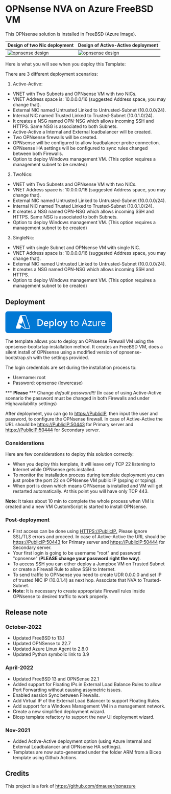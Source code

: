 # OPNsense NVA on Azure FreeBSD VM

This OPNsense solution is installed in FreeBSD (Azure Image).

Design of two Nic deployment | Design of Active-Active deployment |
|--------|--------|
|![opnsense design](./images/two-nics.png)|![opnsense design](./images/active-active.png)|

Here is what you will see when you deploy this Template:

There are 3 different deployment scenarios:

1. Active-Active:
  * VNET with Two Subnets and OPNsense VM with two NICs.
  * VNET Address space is: 10.0.0.0/16 (suggested Address space, you may change that).
  * External NIC named Untrusted Linked to Untrusted-Subnet (10.0.0.0/24).
  * Internal NIC named Trusted Linked to Trusted-Subnet (10.0.1.0/24).
  * It creates a NSG named OPN-NSG which allows incoming SSH and HTTPS. Same NSG is associated to both Subnets.
  * Active-Active a Internal and External loadbalancer will be created.
  * Two OPNsense firewalls will be created.
  * OPNsense will be configured to allow loadbalancer probe connection.
  * OPNsense HA settings will be configured to sync rules changed between both Firewalls.
  * Option to deploy Windows management VM. (This option requires a management subnet to be created)

2. TwoNics:
  * VNET with Two Subnets and OPNsense VM with two NICs.
  * VNET Address space is: 10.0.0.0/16 (suggested Address space, you may change that).
  * External NIC named Untrusted Linked to Untrusted-Subnet (10.0.0.0/24).
  * Internal NIC named Trusted Linked to Trusted-Subnet (10.0.1.0/24).
  * It creates a NSG named OPN-NSG which allows incoming SSH and HTTPS. Same NSG is associated to both Subnets.
  * Option to deploy Windows management VM. (This option requires a management subnet to be created)

3. SingleNic:
  * VNET with single Subnet and OPNsense VM with single NIC.
  * VNET Address space is: 10.0.0.0/16 (suggested Address space, you may change that).
  * External NIC named Untrusted Linked to Untrusted-Subnet (10.0.0.0/24).
  * It creates a NSG named OPN-NSG which allows incoming SSH and HTTPS.
  * Option to deploy Windows management VM. (This option requires a management subnet to be created)

## Deployment

[![Deploy To Azure](https://raw.githubusercontent.com/Azure/azure-quickstart-templates/master/1-CONTRIBUTION-GUIDE/images/deploytoazure.svg?sanitize=true)](https://portal.azure.com/#create/Microsoft.Template/uri/https%3A%2F%2Fraw.githubusercontent.com%2Fjdmsft%2Fopnazure%2Fmaster%2FARM%2Fmain.json%3F/uiFormDefinitionUri/https%3A%2F%2Fraw.githubusercontent.com%2Fjdmsft%2Fopnazure%2Fmaster%2FARM%2FuiFormDefinition.json)

The template allows you to deploy an OPNsense Firewall VM using the opnsense-bootsrtap installation method. It creates an FreeBSD VM, does a silent install of OPNsense using a modified version of opnsense-bootstrap.sh with the settings provided.

The login credentials are set during the installation process to:

- Username: root
- Password: opnsense (lowercase)

*** **Please** *** Change *default password!!!* (In case of using Active-Active scenario the password must be changed in both Firewalls and under Highavailability settings)

After deployment, you can go to <https://PublicIP>, then input the user and password, to configure the OPNsense firewall.
In case of Active-Active the URL should be <https://PublicIP:50443> for Primary server and <https://PublicIP:50444> for Secondary server.


### Considerations

Here are few considerations to deploy this solution correctly:

- When you deploy this template, it will leave only TCP 22 listening to Internet while OPNsense gets installed.
- To monitor the installation process during template deployment you can just probe the port 22 on OPNsense VM public IP (psping or tcping).
- When port is down which means OPNsense is installed and VM will get restarted automatically. At this point you will have only TCP 443.

**Note**: It takes about 10 min to complete the whole process when VM is created and a new VM CustomScript is started to install OPNsense.

### Post-deployment

- First access can be done using <HTTPS://PublicIP.> Please ignore SSL/TLS errors and proceed. In case of Active-Active the URL should be <https://PublicIP:50443> for Primary server and <https://PublicIP:50444> for Secondary server.
- Your first login is going to be username "root" and password "opnsense" (**PLEASE change your password right the way**).
- To access SSH you can either deploy a Jumpbox VM on Trusted Subnet or create a Firewall Rule to allow SSH to Internet.
- To send traffic to OPNsense you need to create UDR 0.0.0.0 and set IP of trusted NIC IP (10.0.1.4) as next hop. Associate that NVA to Trusted-Subnet.
- **Note:** It is necessary to create appropriate Firewall rules inside OPNsense to desired traffic to work properly.

## Release note

### October-2022
- Updated FreeBSD to 13.1
- Updated OPNSense to 22.7
- Updated Azure Linux Agent to 2.8.0
- Updated Python symbolic link to 3.9

### April-2022
- Updated FreeBSD 13 and OPNSense 22.1
- Added support for Floating IPs in External Load Balance Rules to allow Port Forwarding without causing assymetric issues.
- Enabled session Sync between Firewalls.
- Add Virtual IP of the External Load Balancer to support Floating Rules.
- Add support for a Windows Management VM in a management network.
- Create a new simplified deployment wizard.
- Bicep template refactory to support the new UI deployment wizard.

### Nov-2021
- Added Active-Active deployment option (using Azure Internal and External Loadbalancer and OPNsense HA settings).
- Templates are now auto-generated under the folder ARM from a Bicep template using Github Actions.

## Credits

This project is a fork of <https://github.com/dmauser/opnazure>